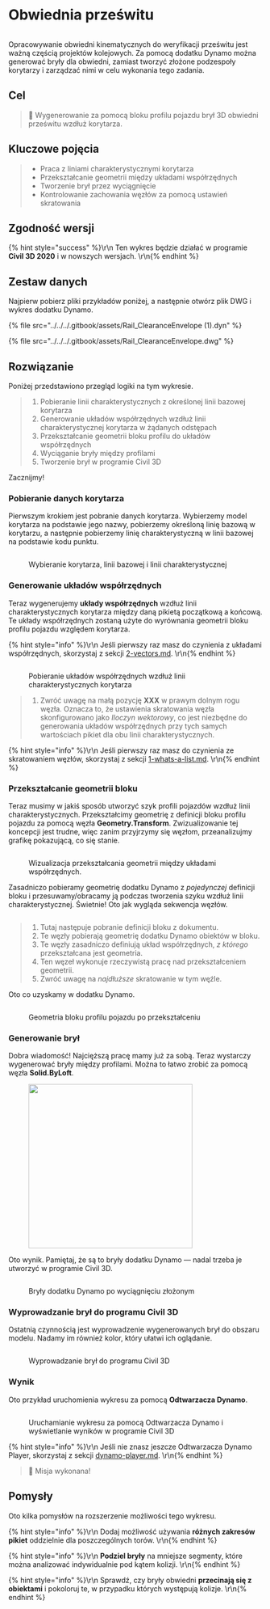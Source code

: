 # Obwiednia prześwitu

<figure><img src="../../../.gitbook/assets/Rail_ClearanceEnvelope_Player.gif" alt=""><figcaption></figcaption></figure>

Opracowywanie obwiedni kinematycznych do weryfikacji prześwitu jest ważną częścią projektów kolejowych. Za pomocą dodatku Dynamo można generować bryły dla obwiedni, zamiast tworzyć złożone podzespoły korytarzy i zarządzać nimi w celu wykonania tego zadania.

## Cel

> :dart: Wygenerowanie za pomocą bloku profilu pojazdu brył 3D obwiedni prześwitu wzdłuż korytarza.

## Kluczowe pojęcia

> * Praca z liniami charakterystycznymi korytarza
> * Przekształcanie geometrii między układami współrzędnych
> * Tworzenie brył przez wyciągnięcie
> * Kontrolowanie zachowania węzłów za pomocą ustawień skratowania

## Zgodność wersji

{% hint style="success" %}\r\n Ten wykres będzie działać w programie **Civil 3D 2020** i w nowszych wersjach. \r\n{% endhint %}

## Zestaw danych

Najpierw pobierz pliki przykładów poniżej, a następnie otwórz plik DWG i wykres dodatku Dynamo.

{% file src="../../../.gitbook/assets/Rail_ClearanceEnvelope (1).dyn" %}

{% file src="../../../.gitbook/assets/Rail_ClearanceEnvelope.dwg" %}

## Rozwiązanie

Poniżej przedstawiono przegląd logiki na tym wykresie.

> 1. Pobieranie linii charakterystycznych z określonej linii bazowej korytarza
> 2. Generowanie układów współrzędnych wzdłuż linii charakterystycznej korytarza w żądanych odstępach
> 3. Przekształcanie geometrii bloku profilu do układów współrzędnych
> 4. Wyciąganie bryły między profilami
> 5. Tworzenie brył w programie Civil 3D

Zacznijmy!

### Pobieranie danych korytarza

Pierwszym krokiem jest pobranie danych korytarza. Wybierzemy model korytarza na podstawie jego nazwy, pobierzemy określoną linię bazową w korytarzu, a następnie pobierzemy linię charakterystyczną w linii bazowej na podstawie kodu punktu.

<figure><img src="../../../.gitbook/assets/Rail_ClearanceEnvelope_GetCorridorData.png" alt=""><figcaption><p>Wybieranie korytarza, linii bazowej i linii charakterystycznej</p></figcaption></figure>

### Generowanie układów współrzędnych

Teraz wygenerujemy **układy współrzędnych** wzdłuż linii charakterystycznych korytarza między daną pikietą początkową a końcową. Te układy współrzędnych zostaną użyte do wyrównania geometrii bloku profilu pojazdu względem korytarza.

{% hint style="info" %}\r\n Jeśli pierwszy raz masz do czynienia z układami współrzędnych, skorzystaj z sekcji [2-vectors.md](../../../5\_essential\_nodes\_and\_concepts/5-2\_geometry-for-computational-design/2-vectors.md "mention"). \r\n{% endhint %}

<figure><img src="../../../.gitbook/assets/Rail_ClearanceEnvelope_CreateCoordinateSystems.png" alt=""><figcaption><p>Pobieranie układów współrzędnych wzdłuż linii charakterystycznych korytarza</p></figcaption></figure>

> 1. Zwróć uwagę na małą pozycję **XXX** w prawym dolnym rogu węzła. Oznacza to, że ustawienia skratowania węzła skonfigurowano jako _Iloczyn wektorowy_, co jest niezbędne do generowania układów współrzędnych przy tych samych wartościach pikiet dla obu linii charakterystycznych.

{% hint style="info" %}\r\n Jeśli pierwszy raz masz do czynienia ze skratowaniem węzłów, skorzystaj z sekcji [1-whats-a-list.md](../../../5\_essential\_nodes\_and\_concepts/5-4\_designing-with-lists/1-whats-a-list.md "mention"). \r\n{% endhint %}

### Przekształcanie geometrii bloku

Teraz musimy w jakiś sposób utworzyć szyk profili pojazdów wzdłuż linii charakterystycznych. Przekształcimy geometrię z definicji bloku profilu pojazdu za pomocą węzła **Geometry.Transform**. Zwizualizowanie tej koncepcji jest trudne, więc zanim przyjrzymy się węzłom, przeanalizujmy grafikę pokazującą, co się stanie.

<figure><img src="../../../.gitbook/assets/Rail_ClearanceEnvelope_TransformAnimation.gif" alt=""><figcaption><p>Wizualizacja przekształcania geometrii między układami współrzędnych.</p></figcaption></figure>

Zasadniczo pobieramy geometrię dodatku Dynamo z _pojedynczej_ definicji bloku i przesuwamy/obracamy ją podczas tworzenia szyku wzdłuż linii charakterystycznej. Świetnie! Oto jak wygląda sekwencja węzłów.

<figure><img src="../../../.gitbook/assets/Rail_ClearanceEnvelope_Transform.png" alt=""><figcaption></figcaption></figure>

> 1. Tutaj następuje pobranie definicji bloku z dokumentu.
> 2. Te węzły pobierają geometrię dodatku Dynamo obiektów w bloku.
> 3. Te węzły zasadniczo definiują układ współrzędnych, _z którego_ przekształcana jest geometria.
> 4. Ten węzeł wykonuje rzeczywistą pracę nad przekształceniem geometrii.
> 5. Zwróć uwagę na _najdłuższe_ skratowanie w tym węźle.

Oto co uzyskamy w dodatku Dynamo.

<figure><img src="../../../.gitbook/assets/Rail_ClearanceEnvelope_Dynamo_Profiles.png" alt=""><figcaption><p>Geometria bloku profilu pojazdu po przekształceniu</p></figcaption></figure>

### Generowanie brył

Dobra wiadomość! Najcięższą pracę mamy już za sobą. Teraz wystarczy wygenerować bryły między profilami. Można to łatwo zrobić za pomocą węzła **Solid.ByLoft**.

<figure><img src="../../../.gitbook/assets/Rail_PlaceTies_SolidByLoft.png" alt="" width="325"><figcaption></figcaption></figure>

Oto wynik. Pamiętaj, że są to bryły dodatku Dynamo — nadal trzeba je utworzyć w programie Civil 3D.

<figure><img src="../../../.gitbook/assets/Rail_ClearanceEnvelope_Dynamo_Solids.png" alt=""><figcaption><p>Bryły dodatku Dynamo po wyciągnięciu złożonym</p></figcaption></figure>

### Wyprowadzanie brył do programu Civil 3D

Ostatnią czynnością jest wyprowadzenie wygenerowanych brył do obszaru modelu. Nadamy im również kolor, który ułatwi ich oglądanie.

<figure><img src="../../../.gitbook/assets/Rail_ClearanceEnvelope_SolidsToC3D.png" alt=""><figcaption><p>Wyprowadzanie brył do programu Civil 3D</p></figcaption></figure>

### Wynik

Oto przykład uruchomienia wykresu za pomocą **Odtwarzacza Dynamo**.

<figure><img src="../../../.gitbook/assets/Rail_ClearanceEnvelope_Player.gif" alt=""><figcaption><p>Uruchamianie wykresu za pomocą Odtwarzacza Dynamo i wyświetlanie wyników w programie Civil 3D</p></figcaption></figure>

{% hint style="info" %}\r\n Jeśli nie znasz jeszcze Odtwarzacza Dynamo Player, skorzystaj z sekcji [dynamo-player.md](../../dynamo-player.md "mention"). \r\n{% endhint %}

> :tada: Misja wykonana!

## Pomysły

Oto kilka pomysłów na rozszerzenie możliwości tego wykresu.

{% hint style="info" %}\r\n Dodaj możliwość używania **różnych zakresów pikiet** oddzielnie dla poszczególnych torów. \r\n{% endhint %}

{% hint style="info" %}\r\n **Podziel bryły** na mniejsze segmenty, które można analizować indywidualnie pod kątem kolizji. \r\n{% endhint %}

{% hint style="info" %}\r\n Sprawdź, czy bryły obwiedni **przecinają się z obiektami** i pokoloruj te, w przypadku których występują kolizje. \r\n{% endhint %}
